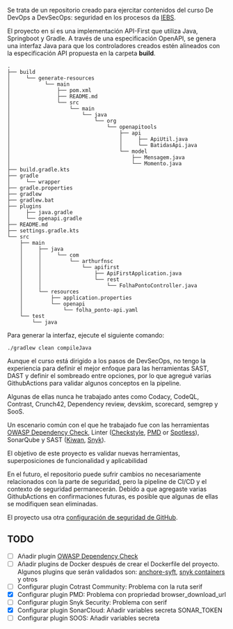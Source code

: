 Se trata de un repositorio creado para ejercitar contenidos del curso De 
DevOps a DevSecOps: seguridad en los procesos da [IEBS](https://www.iebschool.com/).

El proyecto en sí es una implementación API-First que utiliza Java, 
Springboot y Gradle. A través de una especificación OpenAPI, se genera una interfaz 
Java para que los controladores creados estén alineados con la especificación API 
propuesta en la carpeta **build**.

```
.
├── build
│     └── generate-resources
│           └── main
│               ├── pom.xml
│               ├── README.md
│               └── src
│                   └── main
│                       └── java
│                           └── org
│                               └── openapitools
│                                   ├── api
│                                   │     ├── ApiUtil.java
│                                   │     └── BatidasApi.java
│                                   └── model
│                                       ├── Mensagem.java
│                                       └── Momento.java
├── build.gradle.kts
├── gradle
│     └── wrapper
├── gradle.properties
├── gradlew
├── gradlew.bat
├── plugins
│     ├── java.gradle
│     └── openapi.gradle
├── README.md
├── settings.gradle.kts
└── src
    ├── main
    │     ├── java
    │     │     └── com
    │     │         └── arthurfnsc
    │     │             └── apifirst
    │     │                 ├── ApiFirstApplication.java
    │     │                 └── rest
    │     │                     └── FolhaPontoController.java
    │     └── resources
    │         ├── application.properties
    │         └── openapi
    │             └── folha_ponto-api.yaml
    └── test
        └── java
```

Para generar la interfaz, ejecute el siguiente comando:

```
./gradlew clean compileJava
```

Aunque el curso está dirigido a los pasos de DevSecOps, no tengo la experiencia para 
definir el mejor enfoque para las herramientas SAST, DAST y definir el sombreado entre 
opciones, por lo que agregué varias GithubActions para validar algunos conceptos en la 
pipeline.

Algunas de ellas nunca he trabajado antes como Codacy, CodeQL, Contrast, Crunch42, 
Dependency review, devskim, scorecard, semgrep y SooS.

Un escenario común con el que he trabajado fue con las herramientas [OWASP Dependency Check](https://jeremylong.github.io/DependencyCheck/dependency-check-gradle/index.html), 
Linter ([Checkstyle](https://checkstyle.org/), [PMD](https://docs.pmd-code.org/latest/) or 
[Spotless](https://github.com/diffplug/spotless)), SonarQube y SAST ([Kiwan](https://www.kiuwan.com/), 
[Snyk](https://snyk.io/)).

El objetivo de este proyecto es validar nuevas herramientas, superposiciones de 
funcionalidad y aplicabilidad

En el futuro, el repositorio puede sufrir cambios no necesariamente relacionados con la 
parte de seguridad, pero la pipeline de CI/CD y el contexto de seguridad permanecerán. 
Debido a que agregaste varias GithubActions en confirmaciones futuras, es posible que 
algunas de ellas se modifiquen sean eliminadas.

El proyecto usa otra [configuración de seguridad de GitHub](https://github.com/arthurmfnsc/api-first/security).

## TODO

- [ ] Añadir plugin [OWASP Dependency Check](https://jeremylong.github.io/DependencyCheck/dependency-check-gradle/index.html)
- [ ] Añadir plugins de Docker después de crear el Dockerfile del proyecto.
  Algunos plugins que serán validados son: [anchore-syft](https://github.com/anchore/syft),
  [snyk containers](https://snyk.io/pt-BR/product/container-vulnerability-management/) y otros
- [ ] Configurar plugin Cotrast Community: Problema con la ruta serif
- [x] Configurar plugin PMD: Problema con propriedad browser_download_url
- [ ] Configurar plugin Snyk Security: Problema con serif
- [x] Configurar plugin SonarCloud: Añadir variables secreta SONAR_TOKEN
- [ ] Configurar plugin SOOS: Añadir variables secreta
